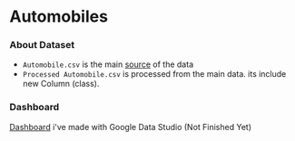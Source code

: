 # Automobiles

### About Dataset
- `Automobile.csv` is the main [source](https://www.kaggle.com/datasets/tawfikelmetwally/automobile-dataset) of the data
- `Processed Automobile.csv` is processed from the main data. its include new Column (class). 


### Dashboard
[Dashboard](https://lookerstudio.google.com/reporting/e301beca-d68e-46f8-b9f8-e8282a958ab1) i've made with Google Data Studio (Not Finished Yet)


